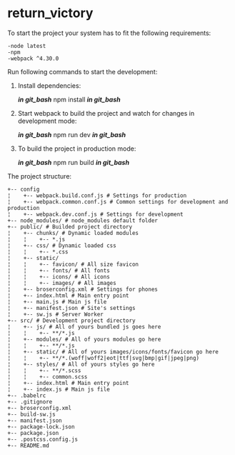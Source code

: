 # return_victory

To start the project your system has to fit the following requirements:

	-node latest
	-npm
	-webpack ^4.30.0

Run following commands to start the development: 
	
1. Install dependencies:

	***in git_bash***
	  npm install
	***in git_bash***
	
2. Start webpack to build the project and watch for changes in development mode:

	***in git_bash***
	  npm run dev
	***in git_bash***

3. To build the project in production mode:

	***in git_bash***
	  npm run build
	***in git_bash***

The project structure:

```
+-- config
¦    +-- webpack.build.conf.js # Settings for production
¦    +-- webpack.common.conf.js # Common settings for development and production
¦    +-- webpack.dev.conf.js # Settings for development
+-- node_modules/ # node_modules default folder
+-- public/ # Builded project directory
¦    +-- chunks/ # Dynamic loaded modules
¦    ¦    +-- *.js 
¦    +-- css/ # Dynamic loaded css
¦    ¦    +-- *.css
¦    +-- static/
¦    ¦    +-- favicon/ # All size favicon
¦    ¦    +-- fonts/ # All fonts
¦    ¦    +-- icons/ # All icons
¦    ¦    +-- images/ # All images
¦    +-- broserconfig.xml # Settings for phones
¦    +-- index.html # Main entry point
¦    +-- main.js # Main js file
¦    +-- manifest.json # Site's settings
¦    +-- sw.js # Server Worker
+-- src/ # Development project directory
¦    +-- js/ # All of yours bundled js goes here
¦    ¦    +-- **/*.js 
¦    +-- modules/ # All of yours modules go here
¦    ¦    +-- **/*.js
¦    +-- static/ # All of yours images/icons/fonts/favicon go here
¦    ¦	  +-- **/*.(woff|woff2|eot|ttf|svg|bmp|gif|jpeg|png)
¦    +-- styles/ # All of yours styles go here
¦    ¦	  +-- **/*.scss
¦    ¦	  +-- common.scss
¦    +-- index.html # Main entry point
¦    +-- index.js # Main js file
+-- .babelrc
+-- .gitignore
+-- broserconfig.xml
+-- build-sw.js
+-- manifest.json
+-- package-lock.json
+-- package.json
+-- .postcss.config.js
+-- README.md
```
